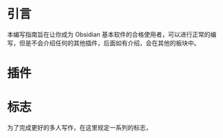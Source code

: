 # 引言

本编写指南旨在让你成为 Obsidian 基本软件的合格使用者，可以进行正常的编写，但是不会介绍任何的其他插件，后面如有介绍，会在其他的板块中。

# 插件



# 标志

为了完成更好的多人写作，在这里规定一系列的标志，